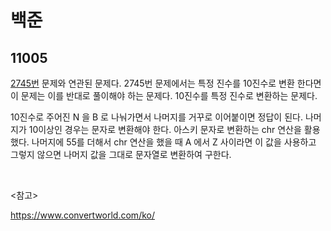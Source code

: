# 백준

## 11005

[2745번](https://www.acmicpc.net/problem/2745) 문제와 연관된 문제다. 2745번 문제에서는 특정 진수를 10진수로 변환 한다면 이 문제는 이를 반대로 풀이해야 하는 문제다. 10진수를 특정 진수로 변환하는 문제다.

10진수로 주어진 N 을 B 로 나눠가면서 나머지를 거꾸로 이어붙이면 정답이 된다. 나머지가 10이상인 경우는 문자로 변환해야 한다. 아스키 문자로 변환하는 chr 연산을 활용했다. 나머지에 55를 더해서 chr 연산을 했을 때 A 에서 Z 사이라면 이 값을 사용하고 그렇지 않으면 나머지 값을 그대로 문자열로 변환하여 구한다.

<br>

<참고>

https://www.convertworld.com/ko/

